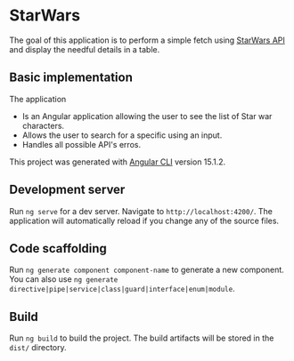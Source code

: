 # StarWars

The goal of this application is to perform a simple fetch using <a target="_blank" href="https://swapi.dev/api/people">StarWars API </a> and display the needful details in a table.

## Basic implementation

The application

- Is an Angular application allowing the user to see the list of Star war characters.
- Allows the user to search for a specific using an input.
- Handles all possible API's erros.


This project was generated with [Angular CLI](https://github.com/angular/angular-cli) version 15.1.2.

## Development server

Run `ng serve` for a dev server. Navigate to `http://localhost:4200/`. The application will automatically reload if you change any of the source files.

## Code scaffolding

Run `ng generate component component-name` to generate a new component. You can also use `ng generate directive|pipe|service|class|guard|interface|enum|module`.

## Build

Run `ng build` to build the project. The build artifacts will be stored in the `dist/` directory.
